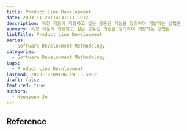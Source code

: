 ```yaml
---
title: Product Line Development
date: 2023-11-28T14:31:11.197Z
description: 특정 제품에 적용하고 싶은 공통된 기능을 정의하여 개발하는 방법론
summary: 특정 제품에 적용하고 싶은 공통된 기능을 정의하여 개발하는 방법론
linkTitle: Product Line Development
series:
  - Software Development Methodology
categories:
  - Software Development Methodology
tags:
  - Product Line Development
lastmod: 2023-12-09T06:19:13.598Z
draft: false
featured: true
authors:
  - Hyunyoun Jo
---
```


## Reference
